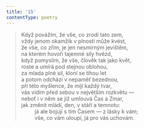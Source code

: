 ```yaml
---
title: '15'
contentType: poetry
---
```


> Když povážím, že vše, co zrodí tato zem,  
> vždy jenom okamžik v plnosti může kvést,  
> že vše, co zřím, je jen nesmírným jevištěm,  
> na kterém hovoří tajemné síly hvězd,  
> když pomyslím, že vše, člověk tak jako květ,  
> roste a umírá pod stejnou oblohou,  
> za mlada plné sil, kloní se tíhou let  
> a potom odchází v nepaměť bezednou,  
> při této myšlence, že míjí každý tvar,  
> vás vidím před sebou v největším rozkvětu —  
> neboť i v něm se již umlouvá Čas a Zmar,  
> jak změnit mládí, den, v stáří a temnotu:  
>          já ale bojuji s tím Časem — z lásky k vám;  
>          vše, co vám uloupí, já pro vás uchovám.
